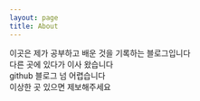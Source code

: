 ```yaml
---
layout: page
title: About
---
```


이곳은 제가 공부하고 배운 것을 기록하는 블로그입니다  
다른 곳에 있다가 이사 왔습니다  
github 블로그 넘 어렵습니다  
이상한 곳 있으면 제보해주세요  
